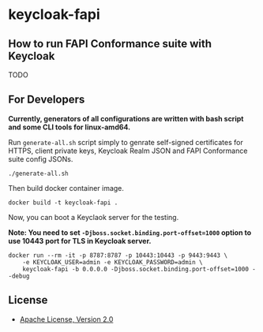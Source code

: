 # keycloak-fapi


## How to run FAPI Conformance suite with Keycloak

TODO

## For Developers

**Currently, generators of all configurations are written with bash script and some CLI tools for linux-amd64.**

Run `generate-all.sh` script simply to genrate self-signed certificates for HTTPS, client private keys, Keycloak Realm JSON and FAPI Conformance suite config JSONs.

```
./generate-all.sh
```

Then build docker container image.

```
docker build -t keycloak-fapi .
```

Now, you can boot a Keyclaok server for the testing.

**Note: You need to set `-Djboss.socket.binding.port-offset=1000` option to use 10443 port for TLS in Keycloak server.**

```
docker run --rm -it -p 8787:8787 -p 10443:10443 -p 9443:9443 \
    -e KEYCLOAK_USER=admin -e KEYCLOAK_PASSWORD=admin \
    keycloak-fapi -b 0.0.0.0 -Djboss.socket.binding.port-offset=1000 --debug
```

## License

* [Apache License, Version 2.0](./LICENSE)

